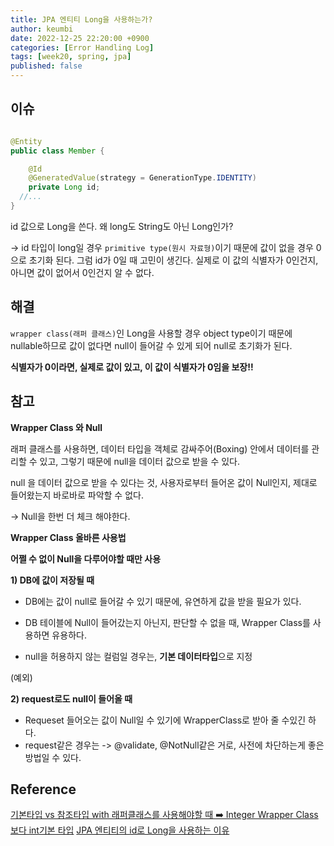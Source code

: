 ```yaml
---
title: JPA 엔티티 Long을 사용하는가?
author: keumbi
date: 2022-12-25 22:20:00 +0900
categories: [Error Handling Log]
tags: [week20, spring, jpa]
published: false
---
```


## 이슈

```java

@Entity
public class Member {

    @Id
    @GeneratedValue(strategy = GenerationType.IDENTITY)
    private Long id;
  //...
}
```

id 값으로 Long을 쓴다. 왜 long도 String도 아닌 Long인가?

-> id 타입이 long일 경우 `primitive type(원시 자료형)`이기 때문에 값이 없을 경우 0으로 초기화 된다. 그럼 id가 0일 때 고민이 생긴다. 실제로 이 값의 식별자가 0인건지, 아니면 값이 없어서 0인건지 알 수 없다.

## 해결

`wrapper class(래퍼 클래스)`인 Long을 사용할 경우 object type이기 때문에 nullable하므로 값이 없다면 null이 들어갈 수 있게 되어 null로 초기화가 된다.

**식별자가 0이라면, 실제로 값이 있고, 이 값이 식별자가 0임을 보장!!**

## 참고

**Wrapper Class 와 Null**

래퍼 클래스를 사용하면, 데이터 타입을 객체로 감싸주어(Boxing) 안에서 데이터를 관리할 수 있고, 그렇기 때문에 null을 데이터 값으로 받을 수 있다.

null 을 데이터 값으로 받을 수 있다는 것, 사용자로부터 들어온 값이 Null인지, 제대로 들어왔는지 바로바로 파악할 수 없다.

-> Null을 한번 더 체크 해야한다.

**Wrapper Class 올바른 사용법**

**어쩔 수 없이 Null을 다루어야할 때만 사용**

**1) DB에 값이 저장될 때**

- DB에는 값이 null로 들어갈 수 있기 때문에, 유연하게 값을 받을 필요가 있다.
- DB 테이블에 Null이 들어갔는지 아닌지, 판단할 수 없을 때, Wrapper Class를 사용하면 유용하다.

- null을 허용하지 않는 컬럼일 경우는, **기본 데이터타입**으로 지정

(예외)

**2) request로도 null이 들어올 때**

- Requeset 들어오는 값이 Null일 수 있기에 WrapperClass로 받아 줄 수있긴 하다.
- request같은 경우는 -> @validate, @NotNull같은 거로, 사전에 차단하는게 좋은 방법일 수 있다.

## Reference
[기본타입 vs 참조타입 with 래퍼클래스를 사용해야할 때 ➡️ Integer Wrapper Class 보다 int기본 타입](https://thalals.tistory.com/330)
[JPA 엔티티의 id로 Long을 사용하는 이유](https://shirohoo.github.io/spring/spring-data-jpa/2021-03-23-what-long/)
